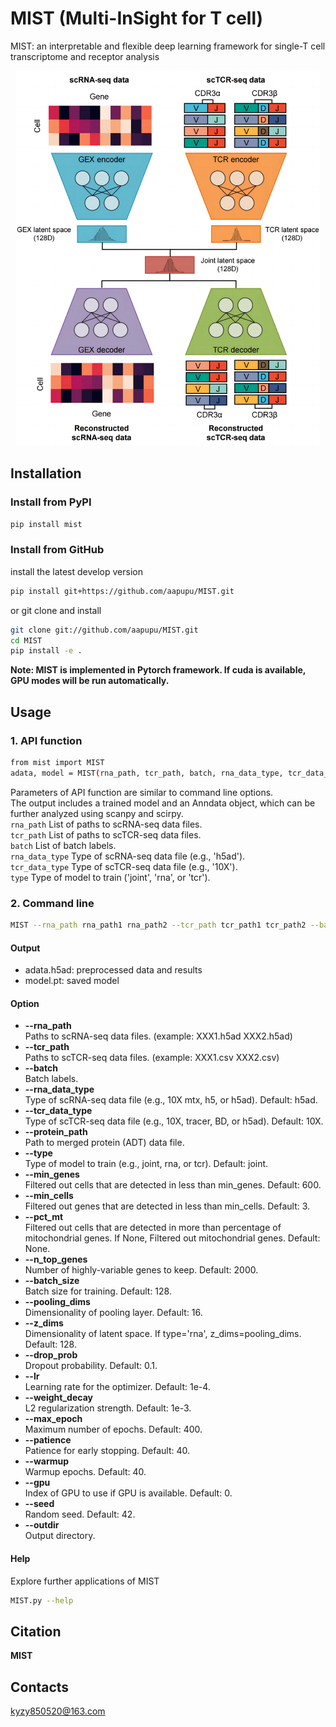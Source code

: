 # MIST (Multi-InSight for T cell)
MIST: an interpretable and flexible deep learning framework for single-T cell transcriptome and receptor analysis

<div align=center><img  height="600" src=https://github.com/aapupu/MIST/blob/main/docs/MIST.jpg><div align=left>

Installation
-------
### Install from PyPI
```bash
pip install mist
```

### Install from GitHub
install the latest develop version
```bash
pip install git+https://github.com/aapupu/MIST.git
```
or git clone and install
```bash
git clone git://github.com/aapupu/MIST.git
cd MIST
pip install -e .
```

**Note: MIST is implemented in Pytorch framework. If cuda is available, GPU modes will be run automatically.**

Usage
-------
### 1. API function
```bash
from mist import MIST
adata, model = MIST(rna_path, tcr_path, batch, rna_data_type, tcr_data_type, type)
```
Parameters of API function are similar to command line options.<br />
The output includes a trained model and an Anndata object, which can be further analyzed using scanpy and scirpy.<br />
```rna_path``` List of paths to scRNA-seq data files.<br />
```tcr_path``` List of paths to scTCR-seq data files.<br />
```batch``` List of batch labels.<br />
```rna_data_type``` Type of scRNA-seq data file (e.g., 'h5ad').<br />
```tcr_data_type``` Type of scTCR-seq data file (e.g., '10X').<br />
```type``` Type of model to train ('joint', 'rna', or 'tcr').

### 2. Command line
```bash
MIST --rna_path rna_path1 rna_path2 --tcr_path tcr_path1 tcr_path2 --batch batch1 batch2 --rna_data_type h5ad --tcr_data_type 10X --type joint
```

#### Output 
- adata.h5ad: preprocessed data and results
- model.pt: saved model

#### Option
- **--rna_path**<br />Paths to scRNA-seq data files. (example: XXX1.h5ad XXX2.h5ad)
- **--tcr_path**<br />Paths to scTCR-seq data files. (example: XXX1.csv XXX2.csv)
- **--batch**<br />Batch labels. 
- **--rna_data_type**<br />Type of scRNA-seq data file (e.g., 10X mtx, h5, or h5ad).  Default: h5ad.
- **--tcr_data_type**<br />Type of scTCR-seq data file (e.g., 10X, tracer, BD, or h5ad). Default: 10X.
- **--protein_path**<br />Path to merged protein (ADT) data file.
- **--type**<br />Type of model to train (e.g., joint, rna, or tcr). Default: joint.
- **--min_genes**<br />Filtered out cells that are detected in less than min_genes. Default: 600.
- **--min_cells**<br />Filtered out genes that are detected in less than min_cells. Default: 3.
- **--pct_mt**<br />Filtered out cells that are detected in more than percentage of mitochondrial genes. If None, Filtered out mitochondrial genes. Default: None.
- **--n_top_genes**<br />Number of highly-variable genes to keep. Default: 2000.
- **--batch_size**<br />Batch size for training. Default: 128.
- **--pooling_dims**<br />Dimensionality of pooling layer. Default: 16.
- **--z_dims**<br />Dimensionality of latent space. If type='rna', z_dims=pooling_dims. Default: 128.
- **--drop_prob**<br />Dropout probability. Default: 0.1.
- **--lr**<br />Learning rate for the optimizer. Default: 1e-4.
- **--weight_decay**<br />L2 regularization strength. Default: 1e-3.
- **--max_epoch**<br />Maximum number of epochs. Default: 400.
- **--patience**<br />Patience for early stopping. Default: 40.
- **--warmup**<br />Warmup epochs. Default: 40.
- **--gpu**<br />Index of GPU to use if GPU is available. Default: 0.
- **--seed**<br />Random seed. Default: 42.
- **--outdir**<br />Output directory.

#### Help
Explore further applications of MIST
```bash
MIST.py --help 
```

Citation
-------
**MIST**

Contacts
-------
kyzy850520@163.com
